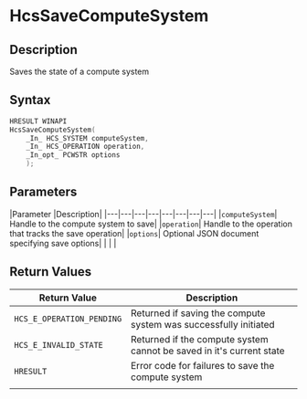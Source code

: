 # HcsSaveComputeSystem

## Description

Saves the state of a compute system

## Syntax

```cpp
HRESULT WINAPI
HcsSaveComputeSystem(
    _In_ HCS_SYSTEM computeSystem,
    _In_ HCS_OPERATION operation,
    _In_opt_ PCWSTR options
    );
```

## Parameters

|Parameter     |Description|
|---|---|---|---|---|---|---|---|
|`computeSystem`| Handle to the compute system to save|
|`operation`| Handle to the operation that tracks the save operation|
|`options`| Optional JSON document specifying save options|
|    |    |

## Return Values

|Return Value | Description|
|---|---|
|`HCS_E_OPERATION_PENDING`|Returned if saving the compute system was successfully initiated|
|`HCS_E_INVALID_STATE`|Returned if the compute system cannot be saved in it's current state|
|`HRESULT`|Error code for failures to save the compute system|
|     |     |

